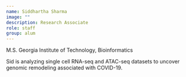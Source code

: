 ```yaml
---
name: Siddhartha Sharma
image: ""
description: Research Associate
role: staff
group: alum
---
```

M.S. Georgia Institute of Technology,  Bioinformatics

Sid is analyzing single cell RNA-seq and ATAC-seq datasets to uncover genomic remodeling associated with COVID-19.